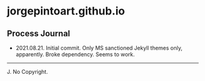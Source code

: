 jorgepintoart.github.io
=======================

Process Journal
---------------

- 2021.08.21. Initial commit. Only MS sanctioned Jekyll themes only, apparently. Broke dependency. Seems to work.

---
J. No Copyright.
